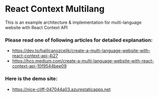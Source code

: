 # React Context Multilang
This is an example architecture & implementation for multi-language website with React Context API

### Please read one of following articles for detailed explanation:
- https://dev.to/halilcanozcelik/create-a-multi-language-website-with-react-context-api-4i27
- https://hco.medium.com/create-a-multi-language-website-with-react-context-api-10f9544bee09

### Here is the demo site:
- https://nice-cliff-047044a03.azurestaticapps.net
